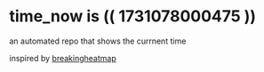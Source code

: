 # time_now is (( 1731078000475 ))

an automated repo that shows the currnent time

inspired by [breakingheatmap](https://github.com/breakingheatmap/breakingheatmap)